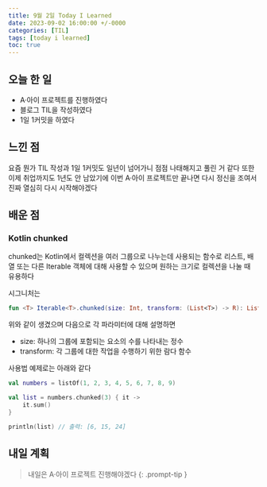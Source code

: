 ```yaml
---
title: 9월 2일 Today I Learned
date: 2023-09-02 16:00:00 +/-0000
categories: [TIL]
tags: [today i learned]
toc: true
---
```


## 오늘 한 일

* A·아이 프로젝트를 진행하였다
* 블로그 TIL을 작성하였다
* 1일 1커밋을 하였다

## 느낀 점

요즘 뭔가 TIL 작성과 1일 1커밋도 일년이 넘어가니 점점 나태해지고 풀린 거 같다
또한 이제 취업까지도 1년도 안 남았기에 이번 A·아이 프로젝트만 끝나면 다시 정신을 조여서 
진짜 열심히 다시 시작해야겠다 

## 배운 점

### Kotlin chunked

chunked는 Kotlin에서 컬렉션을 여러 그룹으로 나누는데 사용되는 함수로 리스트, 배열 또는 다른 Iterable 객체에 대해 사용할 수 있으며 원하는 크기로 컬렉션을 나눌 때 유용하다

시그니처는 

~~~kotlin
fun <T> Iterable<T>.chunked(size: Int, transform: (List<T>) -> R): List<R>
~~~

위와 같이 생겼으며 다음으로 각 파라미터에 대해 설명하면

* size: 하나의 그룹에 포함되는 요소의 수를 나타내는 정수
* transform: 각 그룹에 대한 작업을 수행하기 위한 람다 함수

사용법 예제로는 아래와 같다

~~~kotlin
val numbers = listOf(1, 2, 3, 4, 5, 6, 7, 8, 9)

val list = numbers.chunked(3) { it ->
    it.sum()
}

println(list) // 출력: [6, 15, 24]
~~~

## 내일 계획

> 내일은 A·아이 프로젝트 진행해야겠다
{: .prompt-tip }

